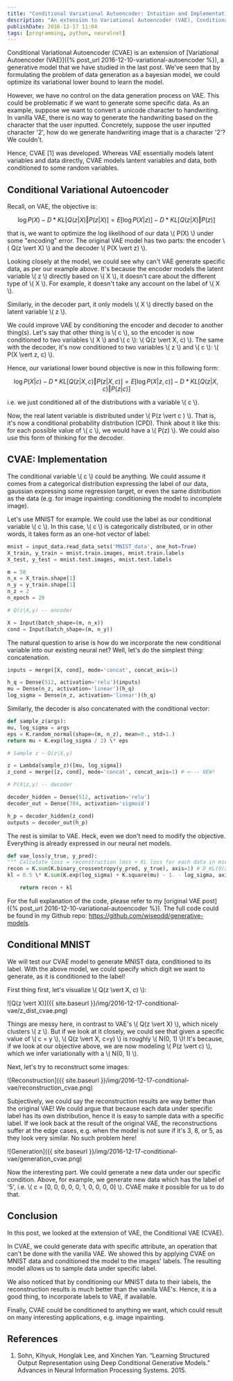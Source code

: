 ```yaml
---
title: "Conditional Variational Autoencoder: Intuition and Implementation"
description: "An extension to Variational Autoencoder (VAE), Conditional Variational Autoencoder (CVAE) enables us to learn a conditional distribution of our data, which makes VAE more expressive and applicable to many interesting things."
publishDate: 2016-12-17 11:04
tags: [programming, python, neuralnet]
---
```


Conditional Variational Autoencoder (CVAE) is an extension of [Variational Autoencoder (VAE)]({% post_url 2016-12-10-variational-autoencoder %}), a generative model that we have studied in the last post. We've seen that by formulating the problem of data generation as a bayesian model, we could optimize its variational lower bound to learn the model.

However, we have no control on the data generation process on VAE. This could be problematic if we want to generate some specific data. As an example, suppose we want to convert a unicode character to handwriting. In vanilla VAE, there is no way to generate the handwriting based on the character that the user inputted. Concretely, suppose the user inputted character '2', how do we generate handwriting image that is a character '2'? We couldn't.

Hence, CVAE [1] was developed. Whereas VAE essentially models latent variables and data directly, CVAE models lantent variables and data, both conditioned to some random variables.

## Conditional Variational Autoencoder

Recall, on VAE, the objective is:

$$ \log P(X) - D*{KL}[Q(z \vert X) \Vert P(z \vert X)] = E[\log P(X \vert z)] - D*{KL}[Q(z \vert X) \Vert P(z)] $$

that is, we want to optimize the log likelihood of our data \\( P(X) \\) under some "encoding" error. The original VAE model has two parts: the encoder \\( Q(z \vert X) \\) and the decoder \\( P(X \vert z) \\).

Looking closely at the model, we could see why can't VAE generate specific data, as per our example above. It's because the encoder models the latent variable \\( z \\) directly based on \\( X \\), it doesn't care about the different type of \\( X \\). For example, it doesn't take any account on the label of \\( X \\).

Similarly, in the decoder part, it only models \\( X \\) directly based on the latent variable \\( z \\).

We could improve VAE by conditioning the encoder and decoder to another thing(s). Let's say that other thing is \\( c \\), so the encoder is now conditioned to two variables \\( X \\) and \\( c \\): \\( Q(z \vert X, c) \\). The same with the decoder, it's now conditioned to two variables \\( z \\) and \\( c \\): \\( P(X \vert z, c) \\).

Hence, our variational lower bound objective is now in this following form:

$$ \log P(X \vert c) - D*{KL}[Q(z \vert X, c) \Vert P(z \vert X, c)] = E[\log P(X \vert z, c)] - D*{KL}[Q(z \vert X, c) \Vert P(z \vert c)] $$

i.e. we just conditioned all of the distributions with a variable \\( c \\).

Now, the real latent variable is distributed under \\( P(z \vert c ) \\). That is, it's now a conditional probability distribution (CPD). Think about it like this: for each possible value of \\( c \\), we would have a \\( P(z) \\). We could also use this form of thinking for the decoder.

## CVAE: Implementation

The conditional variable \\( c \\) could be anything. We could assume it comes from a categorical distribution expressing the label of our data, gaussian expressing some regression target, or even the same distribution as the data (e.g. for image inpainting: conditioning the model to incomplete image).

Let's use MNIST for example. We could use the label as our conditional variable \\( c \\). In this case, \\( c \\) is categorically distributed, or in other words, it takes form as an one-hot vector of label:

```python
mnist = input_data.read_data_sets('MNIST_data', one_hot=True)
X_train, y_train = mnist.train.images, mnist.train.labels
X_test, y_test = mnist.test.images, mnist.test.labels

m = 50
n_x = X_train.shape[1]
n_y = y_train.shape[1]
n_z = 2
n_epoch = 20

# Q(z|X,y) -- encoder

X = Input(batch_shape=(m, n_x))
cond = Input(batch_shape=(m, n_y))
```

The natural question to arise is how do we incorporate the new conditional variable into our existing neural net? Well, let's do the simplest thing: concatenation.

```python
inputs = merge([X, cond], mode='concat', concat_axis=1)

h_q = Dense(512, activation='relu')(inputs)
mu = Dense(n_z, activation='linear')(h_q)
log_sigma = Dense(n_z, activation='linear')(h_q)
```

Similarly, the decoder is also concatenated with the conditional vector:

```python
def sample_z(args):
mu, log_sigma = args
eps = K.random_normal(shape=(m, n_z), mean=0., std=1.)
return mu + K.exp(log_sigma / 2) \* eps

# Sample z ~ Q(z|X,y)

z = Lambda(sample_z)([mu, log_sigma])
z_cond = merge([z, cond], mode='concat', concat_axis=1) # <--- NEW!

# P(X|z,y) -- decoder

decoder_hidden = Dense(512, activation='relu')
decoder_out = Dense(784, activation='sigmoid')

h_p = decoder_hidden(z_cond)
outputs = decoder_out(h_p)
```

The rest is similar to VAE. Heck, even we don't need to modify the objective. Everything is already expressed in our neural net models.

```python
def vae_loss(y_true, y_pred):
""" Calculate loss = reconstruction loss + KL loss for each data in minibatch """ # E[log P(X|z,y)]
recon = K.sum(K.binary_crossentropy(y_pred, y_true), axis=1) # D_KL(Q(z|X,y) || P(z|X)); calculate in closed form as both dist. are Gaussian
kl = 0.5 \* K.sum(K.exp(log_sigma) + K.square(mu) - 1. - log_sigma, axis=1)

    return recon + kl

```

For the full explanation of the code, please refer to my [original VAE post]({% post_url 2016-12-10-variational-autoencoder %}). The full code could be found in my Github repo: <https://github.com/wiseodd/generative-models>.

## Conditional MNIST

We will test our CVAE model to generate MNIST data, conditioned to its label. With the above model, we could specify which digit we want to generate, as it is conditioned to the label!

First thing first, let's visualize \\( Q(z \vert X, c) \\):

![Q(z \vert X)]({{ site.baseurl }}/img/2016-12-17-conditional-vae/z_dist_cvae.png)

Things are messy here, in contrast to VAE's \\( Q(z \vert X) \\), which nicely clusters \\( z \\). But if we look at it closely, we could see that given a specific value of \\( c = y \\), \\( Q(z \vert X, c=y) \\) is roughly \\( N(0, 1) \\)! It's because, if we look at our objective above, we are now modeling \\( P(z \vert c) \\), which we infer variationally with a \\( N(0, 1) \\).

Next, let's try to reconstruct some images:

![Reconstruction]({{ site.baseurl }}/img/2016-12-17-conditional-vae/reconstruction_cvae.png)

Subjectively, we could say the reconstruction results are way better than the original VAE! We could argue that because each data under specific label has its own distribution, hence it is easy to sample data with a specific label. If we look back at the result of the original VAE, the reconstructions suffer at the edge cases, e.g. when the model is not sure if it's 3, 8, or 5, as they look very similar. No such problem here!

![Generation]({{ site.baseurl }}/img/2016-12-17-conditional-vae/generation_cvae.png)

Now the interesting part. We could generate a new data under our specific condition. Above, for example, we generate new data which has the label of '5', i.e. \\( c = [0, 0, 0, 0, 0, 1, 0, 0, 0, 0] \\). CVAE make it possible for us to do that.

## Conclusion

In this post, we looked at the extension of VAE, the Conditional VAE (CVAE).

In CVAE, we could generate data with specific attribute, an operation that can't be done with the vanilla VAE. We showed this by applying CVAE on MNIST data and conditioned the model to the images' labels. The resulting model allows us to sample data under specific label.

We also noticed that by conditioning our MNIST data to their labels, the reconstruction results is much better than the vanilla VAE's. Hence, it is a good thing, to incorporate labels to VAE, if available.

Finally, CVAE could be conditioned to anything we want, which could result on many interesting applications, e.g. image inpainting.

## References

1. Sohn, Kihyuk, Honglak Lee, and Xinchen Yan. “Learning Structured Output Representation using Deep Conditional Generative Models.” Advances in Neural Information Processing Systems. 2015.
